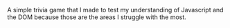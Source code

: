 A simple trivia game that I made to test my understanding of Javascript and the DOM because those are the areas I struggle with the most.